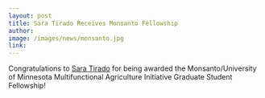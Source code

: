 ```yaml
---
layout: post
title: Sara Tirado Receives Monsanto Fellowship
author: 
image: /images/news/monsanto.jpg
link: 
---
```


Congratulations to [Sara Tirado](/people/sara-tirado/) for being awarded the Monsanto/University of Minnesota Multifunctional Agriculture Initiative Graduate Student Fellowship! 
